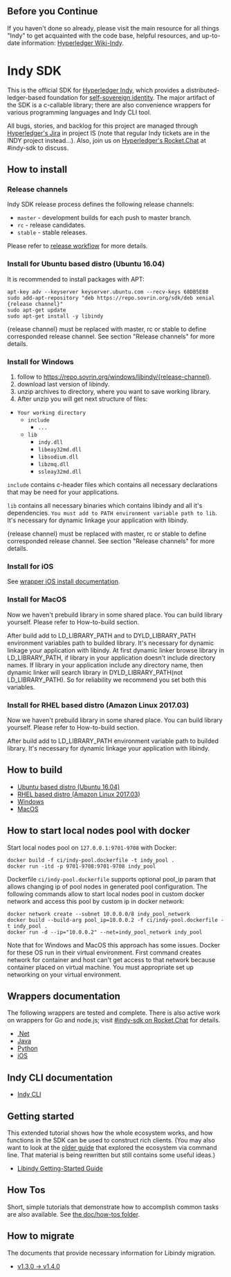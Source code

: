 
## Before you Continue

If you haven't done so already, please visit the main resource for all things "Indy" to get acquainted with the code base, helpful resources, and up-to-date information: [Hyperledger Wiki-Indy](https://wiki.hyperledger.org/projects/indy).

# Indy SDK

This is the official SDK for [Hyperledger Indy](https://www.hyperledger.org/projects),
which provides a distributed-ledger-based foundation for [self-sovereign identity](https://sovrin.org).
The major artifact of the SDK is a c-callable
library; there are also convenience wrappers for various programming languages and Indy CLI tool.

All bugs, stories, and backlog for this project are managed through [Hyperledger's Jira](https://jira.hyperledger.org)
in project IS (note that regular Indy tickets are in the INDY project instead...). Also, join
us on [Hyperledger's Rocket.Chat](https://chat.hyperledger.org/) at #indy-sdk to discuss.


## How to install
### Release channels
Indy SDK release process defines the following release channels:
    
* `master` - development builds for each push to master branch.
* `rc` - release candidates.
* `stable` - stable releases.

Please refer to [release workflow](doc/release-workflow.md) for more details.
### Install for Ubuntu based distro (Ubuntu 16.04)
It is recommended to install packages with APT:
    
    apt-key adv --keyserver keyserver.ubuntu.com --recv-keys 68DB5E88
    sudo add-apt-repository "deb https://repo.sovrin.org/sdk/deb xenial {release channel}"
    sudo apt-get update
    sudo apt-get install -y libindy

{release channel} must be replaced with master, rc or stable to define corresponded release channel.
See section "Release channels" for more details.  
   
### Install for Windows

1. follow to https://repo.sovrin.org/windows/libindy/{release-channel}.
2. download last version of libindy.
3. unzip archives to directory, where you want to save working library.
4. After unzip you will get next structure of files:

    
* `Your working directory`
    * `include`
        * `...`
    * `lib`
        * `indy.dll`
        * `libeay32md.dll`
        * `libsodium.dll`
        * `libzmq.dll`
        * `ssleay32md.dll`
            
`include` contains c-header files which contains all necessary declarations
that may be need for your applications. 

`lib` contains all necessary binaries which contains libindy and all it's dependencies.
 `You must add to PATH environment variable path to lib`. It's necessary for dynamic linkage
 your application with libindy.       

{release channel} must be replaced with master, rc or stable to define corresponded release channel.
See section "Release channels" for more details.
### Install for iOS

See [wrapper iOS install documentation](wrappers/ios/README.md "How to install").

### Install for MacOS        
Now we haven't prebuild library in some shared place. You can build
library yourself. Please refer to How-to-build section. 

After build add to LD_LIBRARY_PATH and to DYLD_LIBRARY_PATH 
environment variables path to builded library. It's necessary 
for dynamic linkage your application with libindy. At first dynamic linker
browse library in LD_LIBRARY_PATH, if library in your application doesn't include directory names.
If library in your application include any directory name, then dynamic linker will search library
in DYLD_LIBRARY_PATH(not LD_LIBRARY_PATH). So for reliability we recommend you set both this variables.
            
### Install for RHEL based distro (Amazon Linux 2017.03)           
Now we haven't prebuild library in some shared place. You can build
library yourself. Please refer to How-to-build section.

After build add to LD_LIBRARY_PATH environment variable path to builded library. 
It's necessary for dynamic linkage your application with libindy.

## How to build

* [Ubuntu based distro (Ubuntu 16.04)](doc/ubuntu-build.md)
* [RHEL based distro (Amazon Linux 2017.03)](doc/rhel-build.md)
* [Windows](doc/windows-build.md)
* [MacOS](doc/mac-build.md)

## How to start local nodes pool with docker

Start local nodes pool on `127.0.0.1:9701-9708` with Docker:
          
```     
docker build -f ci/indy-pool.dockerfile -t indy_pool .
docker run -itd -p 9701-9708:9701-9708 indy_pool
```     
     
 Dockerfile `ci/indy-pool.dockerfile` supports optional pool_ip param that allows 
 changing ip of pool nodes in generated pool configuration. The following commands 
 allow to start local nodes pool in custom docker network and access this pool 
 by custom ip in docker network:
     
 ```
 docker network create --subnet 10.0.0.0/8 indy_pool_network
 docker build --build-arg pool_ip=10.0.0.2 -f ci/indy-pool.dockerfile -t indy_pool .
 docker run -d --ip="10.0.0.2" --net=indy_pool_network indy_pool
 ``` 
 Note that for Windows and MacOS this approach has some issues. Docker for these OS run in
 their virtual environment. First command creates network for container and host can't
 get access to that network because container placed on virtual machine. You must appropriate set up 
 networking on your virtual environment.

## Wrappers documentation

The following wrappers are tested and complete. There is also active work
on wrappers for Go and node.js; visit
[#indy-sdk on Rocket.Chat](https://chat.hyperledger.org/channel/indy-sdk) for
details.

* [.Net](wrappers/dotnet/README.md)
* [Java](wrappers/java/README.md)
* [Python](wrappers/python/README.md)
* [iOS](wrappers/ios/README.md)

## Indy CLI documentation
* [Indy CLI](cli/README.md)

## Getting started

This extended tutorial shows how the whole ecosystem works, and how
functions in the SDK can be used to construct rich clients. (You may also
want to look at the [older guide](https://github.com/hyperledger/indy-node/blob/stable/getting-started.md)
that explored the ecosystem via command line. That material is being
rewritten but still contains some useful ideas.)

* [Libindy Getting-Started Guide](doc/getting-started/getting-started.md)

## How Tos

Short, simple tutorials that demonstrate how to accomplish common tasks
are also available. See [the doc/how-tos folder](doc/how-tos).

## How to migrate
The documents that provide necessary information for Libindy migration.
* [v1.3.0 → v1.4.0](doc/migration-guide.md)
